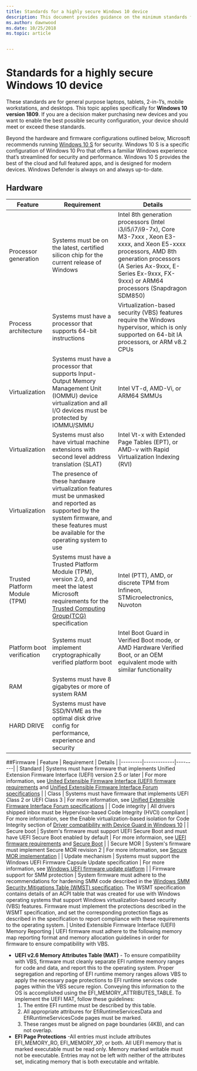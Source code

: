 ```yaml
---
title: Standards for a highly secure Windows 10 device
description: This document provides guidance on the minimum standards for purchasing highly secure systems for Windows 10. 
ms.author: dawnwood
ms.date: 10/25/2018
ms.topic: article


---
```

# Standards for a highly secure Windows 10 device
These standards are for general purpose laptops, tablets, 2-in-1’s, mobile workstations, and desktops. This topic applies specifically for **Windows 10 version 1809**. If you are a decision maker purchasing new devices and you want to enable the best possible security configuration, your device should meet or exceed these standards.

Beyond the hardware and firmware configurations outlined below, Microsoft recommends running [Windows 10 S](https://docs.microsoft.com/en-us/windows-hardware/design/device-experiences/oem-10s-security) for security. Windows 10 S is a specific configuration of Windows 10 Pro that offers a familiar Windows experience that’s streamlined for security and performance. Windows 10 S provides the best of the cloud and full featured apps, and is designed for modern devices. Windows Defender is always on and always up-to-date.

## Hardware
| Feature | Requirement | Details |
|---------|------------|----------|
| Processor generation | Systems must be on the latest, certified silicon chip for the current release of Windows | Intel 8th generation processors (Intel i3/i5/i7/i9-7x), Core M3-7xxx , Xeon E3-xxxx, and Xeon E5-xxxx processors, AMD 8th generation processors (A Series Ax-9xxx, E-Series Ex-9xxx, FX-9xxx) or ARM64 processors (Snapdragon SDM850)|
| Process architecture | Systems must have a processor that supports 64-bit instructions | Virtualization-based security (VBS) features require the Windows hypervisor, which is only supported on 64-bit IA processors, or ARM v8.2 CPUs |
| Virtualization | Systems must have a processor that supports Input-Output Memory Management Unit (IOMMU) device virtualization and all I/O devices must be protected by IOMMU/SMMU | Intel VT-d, AMD-Vi, or ARM64 SMMUs |
| Virtualization | Systems must also have virtual machine extensions with second level address translation (SLAT) | Intel Vt-x with Extended Page Tables (EPT), or AMD-v with Rapid Virtualization Indexing (RVI) |
| Virtualization | The presence of these hardware virtualization features must be unmasked and reported as supported by the system firmware, and these features must be available for the operating system to use ||
| Trusted Platform Module (TPM) | Systems must have a Trusted Platform Module (TPM), version 2.0, and meet the latest Microsoft requirements for the [Trusted Computing Group(TCG)](https://trustedcomputinggroup.org/) specification  | Intel (PTT), AMD, or discrete TPM from Infineon, STMicroelectronics, Nuvoton |
| Platform boot verification | Systems must implement cryptographically verified platform boot | Intel Boot Guard in Verified Boot mode, or AMD Hardware Verified Boot, or an OEM equivalent mode with similar functionality |
| RAM | Systems must have 8 gigabytes or more of system RAM |   |
| HARD DRIVE | Systems must have SSD/NVME as the optimal disk drive config for performance, experience and security  |   |

##Firmware
| Feature | Requirement | Details |
|---------|-------------|---------|
| Standard | Systems must have firmware that implements Unified Extension Firmware Interface (UEFI) version 2.5 or later | For more information, see [United Extensible Firmware Interface (UEFI) firmware requirements](OEM-UEFI.md) and [Unified Extensible Firmware Interface Forum specifications](http://uefi.org/specifications) |
| Class | Systems must have firmware that implements UEFI Class 2 or UEFI Class 3 | For more information, see [Unified Extensible Firmware Interface Forum specifications](http://uefi.org/specifications) |
| Code integrity | All drivers shipped inbox must be Hypervisor-based Code Integrity (HVCI) compliant | For more information, see the Enable virtualization-based isolation for Code Integrity section of [Driver compatibility with Device Guard in Windows 10](https://blogs.msdn.microsoft.com/windows_hardware_certification/2015/05/22/driver-compatibility-with-device-guard-in-windows-10/) |
| Secure boot | System's firmware must support UEFI Secure Boot and must have UEFI Secure Boot enabled by default | For more informaion, see [UEFI firmware requirements](OEM-UEFI.md) and [Secure Boot](OEM-secure-boot.md) |
| Secure MOR | System's firmware must implement Secure MOR revision 2 | For more information, see [Secure MOR implementation](https://docs.microsoft.com/en-us/windows-hardware/drivers/bringup/device-guard-requirements) |
| Update mechanism | Systems must support the Windows UEFI Firmware Capsule Update specification | For more information, see [Windows UEFI firmware update platform](https://docs.microsoft.com/en-us/windows-hardware/drivers/bringup/windows-uefi-firmware-update-platform) |
| Firmware support for SMM protection | System firmware must adhere to the recommendations for hardening SMM code described in the [Windows SMM Security Mitigations Table (WMST) specification](https://docs.microsoft.com/en-us/windows-hardware/drivers/bringup/acpi-system-description-tables). The WSMT specification contains details of an ACPI table that was created for use with Windows operating systems that support Windows virtualization-based security (VBS) features. Firmware must implement the protections described in the WSMT specification, and set the corresponding protection flags as described in the specification to report compliance with these requirements to the operating system.
| United Extensible Firmware Interface (UEFI) Memory Reporting | UEFI firmware must adhere to the following memory map reporting format and memory allocation guidelines in order for firmware to ensure compatibility with VBS. <ul><li>**UEFI v2.6 Memory Attributes Table (MAT)** - To ensure compatibility with VBS, firmware must cleanly separate EFI runtime memory ranges for code and data, and report this to the operating system. Proper segregation and reporting of EFI runtime memory ranges allows VBS to apply the necessary page protections to EFI runtime services code pages within the VBS secure region. Conveying this information to the OS is accomplished using the EFI_MEMORY_ATTRIBUTES_TABLE. To implement the UEFI MAT, follow these guidelines:<ol><li>The entire EFI runtime must be described by this table.</li> <li>All appropriate attribures for EfiRuntimeServicesData and EfiRuntimeServicesCode pages must be marked.</li> <li>These ranges must be aligned on page boundaries (4KB), and can not overlap.</li></ol><li>**EFI Page Protections** -All entries must include attributes EFI_MEMORY_RO, EFI_MEMORY_XP, or both. All UEFI memory that is marked executable must be read only. Memory marked writable must not be executable. Entries may not be left with neither of the attributes set, indicating memory that is both executable and writable.</li></ul>
 

 

